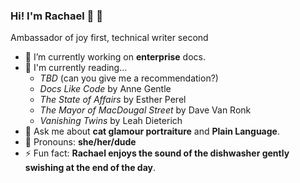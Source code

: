 ### Hi! I'm Rachael 👋 :rainbow:
Ambassador of joy first, technical writer second
<!--
**rachaelrenk/rachaelrenk** is a ✨ _special_ ✨ repository because its `README.md` (this file) appears on your GitHub profile.

Here are some ideas to get you started:

- 🔭 I’m currently working on ...
- 🌱 I’m currently learning ...
- 👯 I’m looking to collaborate on ...
- 🤔 I’m looking for help with ...
- 💬 Ask me about ...
- 📫 How to reach me: ...
- 😄 Pronouns: ...
- ⚡ Fun fact: ...
-->

- 🔭 I’m currently working on **enterprise** docs.
- 📖 I'm currently reading...
  -   *TBD* (can you give me a recommendation?)
  -   *Docs Like Code* by Anne Gentle
  -   *The State of Affairs* by Esther Perel
  -   *The Mayor of MacDougal Street* by Dave Van Ronk
  -   *Vanishing Twins* by Leah Dieterich
- 💬 Ask me about **cat glamour portraiture** and **Plain Language**.
- 🤠 Pronouns: **she/her/dude**
- ⚡ Fun fact: **Rachael enjoys the sound of the dishwasher gently swishing at the end of the day**.
